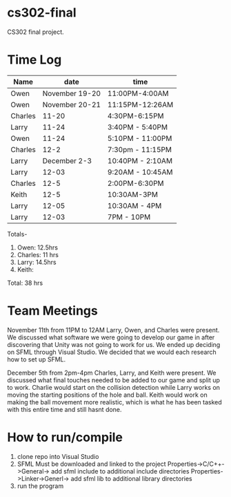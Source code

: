 # cs302-final
CS302 final project.

# Time Log
|Name|date|time|
|----|----|----|
|Owen|November 19-20|11:00PM-4:00AM|
|Owen|November 20-21|11:15PM-12:26AM|
|Charles| 11-20 | 4:30PM-6:15PM|
|Larry| 11-24 | 3:40PM - 5:40PM|
|Owen| 11-24 | 5:10PM - 11:00PM|
|Charles| 12-2 |7:30pm - 11:15PM|
|Larry| December 2-3 | 10:40PM - 2:10AM|
|Larry| 12-03 | 9:20AM - 10:45AM|
|Charles| 12-5 | 2:00PM-6:30PM |
|Keith | 12-5 | 10:30AM-3PM |
|Larry| 12-05 | 10:30AM - 4PM|
|Larry| 12-03 | 7PM - 10PM|


Totals-
1. Owen: 12.5hrs
2. Charles: 11 hrs
3. Larry: 14.5hrs
4. Keith:

Total: 38 hrs

# Team Meetings
November 11th from 11PM to 12AM
Larry, Owen, and Charles were present.
We discussed what software we were going to develop our game in after discovering that Unity was not going to work for us. We ended up deciding on SFML through Visual Studio.
We decided that we would each research how to set up SFML.

December 5th from 2pm-4pm
Charles, Larry, and Keith were present.
We discussed what final touches needed to be added to our game and split up to work.
Charlie would start on the collision detection while Larry works on moving the starting positions of the hole and ball. Keith would work on making the ball movement more realistic, which is what he has been tasked with this entire time and still hasnt done. 


# How to run/compile
1. clone repo into Visual Studio
2. SFML Must be downloaded and linked to the project
  Properties->C/C++->General-> add sfml include to additional include directories
  Properties->Linker->Generl-> add sfml lib to additional library directories
3. run the program
